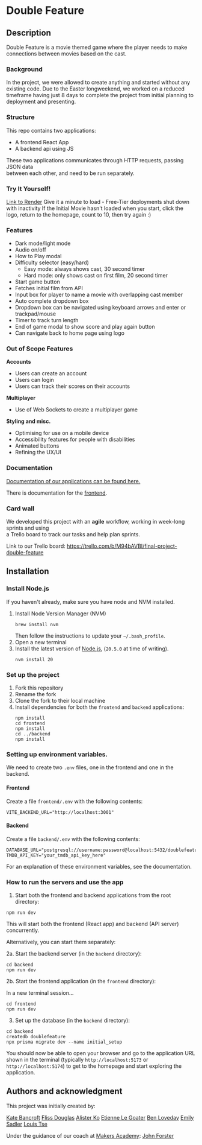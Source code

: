 # Double Feature

## Description

Double Feature is a movie themed game where the player needs to make connections between movies based on the cast.

### Background

In the project, we were allowed to create anything and started without any existing code.
Due to the Easter longweekend, we worked on a reduced timeframe having just 8 days to complete
the project from initial planning to deployment and presenting.

### Structure

This repo contains two applications:

- A frontend React App
- A backend api using JS

These two applications communicates through HTTP requests, passing JSON data  
between each other, and need to be run separately.

### Try It Yourself!
[Link to Render](https://doublefeaturefrontendweb.onrender.com/) 
Give it a minute to load - Free-Tier deployments shut down with inactivity
If the Initial Movie hasn't loaded when you start, click the logo, return to the homepage, count to 10, then try again :)

### Features

- Dark mode/light mode
- Audio on/off
- How to Play modal
- Difficulty selector (easy/hard)
  - Easy mode: always shows cast, 30 second timer
  - Hard mode: only shows cast on first film, 20 second timer
- Start game button
- Fetches initial film from API
- Input box for player to name a movie with overlapping cast member
- Auto complete dropdown box
- Dropdown box can be navigated using keyboard arrows and enter or trackpad/mouse
- Timer to track turn length
- End of game modal to show score and play again button
- Can navigate back to home page using logo

### Out of Scope Features

**Accounts**

- Users can create an account
- Users can login
- Users can track their scores on their accounts

**Multiplayer**

- Use of Web Sockets to create a multiplayer game

**Styling and misc.**

- Optimising for use on a mobile device
- Accessibility features for people with disabilities
- Animated buttons
- Refining the UX/UI

### Documentation

[Documentation of our applications can be found here.](./docs)

There is documentation for the [frontend](./docs/frontend_routes).

### Card wall

We developed this project with an **agile** workflow, working in week-long sprints and using  
a Trello board to track our tasks and help plan sprints.

Link to our Trello board: https://trello.com/b/M94bAVBI/final-project-double-feature

## Installation

### Install Node.js

If you haven't already, make sure you have node and NVM installed.

1. Install Node Version Manager (NVM)
   ```
   brew install nvm
   ```
   Then follow the instructions to update your `~/.bash_profile`.
2. Open a new terminal
3. Install the latest version of [Node.js](https://nodejs.org/en/), (`20.5.0` at
   time of writing).
   ```
   nvm install 20
   ```

### Set up the project

1. Fork this repository
2. Rename the fork
3. Clone the fork to their local machine
4. Install dependencies for both the `frontend` and `backend` applications:
   ```
   npm install
   cd frontend
   npm install
   cd ../backend
   npm install
   ```

### Setting up environment variables.

We need to create two `.env` files, one in the frontend and one in the backend.

#### Frontend

Create a file `frontend/.env` with the following contents:

```
VITE_BACKEND_URL="http://localhost:3001"
```

#### Backend

Create a file `backend/.env` with the following contents:

```
DATABASE_URL="postgresql://username:password@localhost:5432/doublefeature"
TMDB_API_KEY="your_tmdb_api_key_here"
```

For an explanation of these environment variables, see the documentation.

### How to run the servers and use the app

1. Start both the frontend and backend applications from the root directory:

```
npm run dev
```

This will start both the frontend (React app) and backend (API server) concurrently.

Alternatively, you can start them separately:

2a. Start the backend server (in the `backend` directory):

```
cd backend
npm run dev
```

2b. Start the frontend application (in the `frontend` directory):

In a new terminal session...

```
cd frontend
npm run dev
```

3. Set up the database (in the `backend` directory):

```
cd backend
createdb doublefeature
npx prisma migrate dev --name initial_setup
```

You should now be able to open your browser and go to the application URL shown in the terminal (typically `http://localhost:5173` or `http://localhost:5174`) to get to the homepage and start exploring the application.

## Authors and acknowledgment

This project was initially created by:

[Kate Bancroft](https://github.com/KI-22)
[Fliss Douglas](https://github.com/flissd1795)
[Alister Ko](https://github.com/alistershko)
[Etienne Le Goater](https://github.com/Elegoater)
[Ben Loveday](https://github.com/StrawberryScot)
[Emily Sadler](https://github.com/EmiSadler)
[Louis Tse](https://github.com/Louistwt)

Under the guidance of our coach at [Makers Academy](https://github.com/makersacademy):
[John Forster](https://github.com/JohnForster)

```

```
